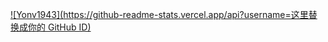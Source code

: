 [![Yonv1943](https://github-readme-stats.vercel.app/api?username=这里替换成你的 GitHub ID)](https://github.com/anuraghazra/github-readme-stats)
